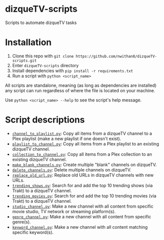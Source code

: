 # dizqueTV-scripts
Scripts to automate dizqueTV tasks

# Installation
1. Clone this repo with `git clone https://github.com/nwithan8/dizqueTV-scripts.git`
1. Enter `dizqueTV-scripts` directory
1. Install dependencies with `pip install -r requirements.txt`
1. Run a script with `python <script_name>`

All scripts are standalone, meaning (as long as dependencies are installed) any script can run regardless of where the file is located on your machine.

Use `python <script_name> --help` to see the script's help message.

# Script descriptions
- [`channel_to_playlist.py`](scripts/basic/channel_to_playlist.py): Copy all items from a dizqueTV channel to a Plex playlist (make a new playlist if one doesn't exist).
- [`playlist_to_channel.py`](scripts/basic/playlist_to_channel.py): Copy all items from a Plex playlist to an existing dizqueTV channel.
- [`collection_to_channel.py`](scripts/basic/collection_to_channel.py): Copy all items from a Plex collection to an existing dizqueTV channel.
- [`make_blank_channels.py`](scripts/utilities/make_blank_channels.py): Create multiple "blank" channels on dizqueTV.
- [`delete_channels.py`](scripts/utilities/delete_channels.py): Delete multiple channels on dizqueTV.
- [`replace_old_url.py`](scripts/utilities/replace_old_url.py): Replace old URLs in dizqueTV channels with new URLs.
- [`trending_shows.py`](scripts/trending/trending_shows.py): Search for and add the top 10 trending shows (via Trakt) to a dizqueTV channel.
- [`trending_movies.py`](scripts/trending/trending_movies.py): Search for and add the top 10 trending movies (via Trakt) to a dizqueTV channel.
- [`studio_channel.py`](scripts/channel_by/studio_channel.py): Make a new channel with all content from specific movie studio, TV network or streaming platform(s).
- [`genre_channel.py`](scripts/channel_by/genre_channel.py): Make a new channel with all content from specific genre(s).
- [`keyword_channel.py`](scripts/channel_by/keyword_channel.py): Make a new channel with all content matching specific keyword(s).
